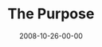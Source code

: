 ---
layout: message
category: message
series: "Unlock(ed)"
title: "The Purpose"
date: 2008-10-26-00-00
message_id: 527
audio: "http://s3.amazonaws.com/crossroads-media/message/audio/unlocked4.mp3"
audio-duration: "39:34"
notes-description: ""
notes: "http://s3.amazonaws.com/crossroads-media/documents/SN_10_25-26_08.pdf"
notes-title: "Unlock(ed)&#58; The Purpose (Study Notes)"
program: "http://s3.amazonaws.com/crossroads-media/documents/1025_26Program.pdf"
description: "What is the purpose of all of this \"Kingdom\" talk? In this message, Brian Tome discusses what it means for us to receive the key of love and to be unlocked."
video: "http://s3.amazonaws.com/crossroads-media/message/video/unlocked4.mp4"
video-duration: "39:31"
video-image: "http://s3.amazonaws.com/crossroads-media/images/unlocked4-still.jpg"
explicit: false
---